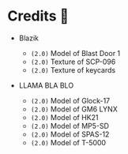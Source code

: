 # Credits 🤝

- Blazik
  - `(2.0)` Model of Blast Door 1
  - `(2.0)` Texture of SCP-096
  - `(2.0)` Texture of keycards
  
- LLAMA BLA BLO
  - `(2.0)` Model of Glock-17
  - `(2.0)` Model of GM6 LYNX
  - `(2.0)` Model of HK21
  - `(2.0)` Model of MP5-SD
  - `(2.0)` Model of SPAS-12
  - `(2.0)` Model of T-5000
